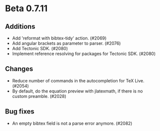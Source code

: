 # Beta 0.7.11

## Additions
* Add 'reformat with bibtex-tidy' action. (#2069)
* Add angular brackets as parameter to parser. (#2076)
* Add Tectonic SDK. (#2080)
* Implement reference resolving for packages for Tectonic SDK. (#2080)

## Changes
* Reduce number of commands in the autocompletion for TeX Live. (#2054)
* By default, do the equation preview with jlatexmath, if there is no custom preamble. (#2028)

## Bug fixes
* An empty bibtex field is not a parse error anymore. (#2082)